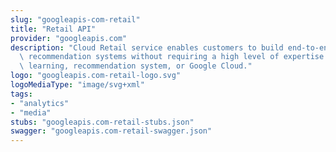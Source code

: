 ```yaml
---
slug: "googleapis-com-retail"
title: "Retail API"
provider: "googleapis.com"
description: "Cloud Retail service enables customers to build end-to-end personalized\
  \ recommendation systems without requiring a high level of expertise in machine\
  \ learning, recommendation system, or Google Cloud."
logo: "googleapis.com-retail-logo.svg"
logoMediaType: "image/svg+xml"
tags:
- "analytics"
- "media"
stubs: "googleapis.com-retail-stubs.json"
swagger: "googleapis.com-retail-swagger.json"
---
```

